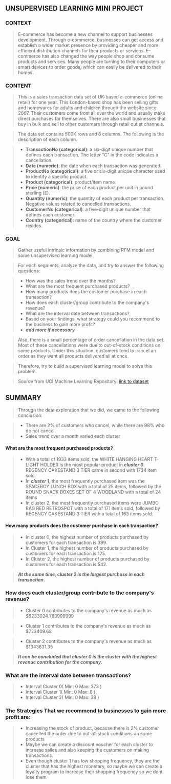 ## UNSUPERVISED LEARNING MINI PROJECT

### CONTEXT

> E-commerce has become a new channel to support businesses development. Through e-commerce, businesses can get access and establish a wider market presence by providing cheaper and more efficient distribution channels for their products or services. E-commerce has also changed the way people shop and consume products and services. Many people are turning to their computers or smart devices to order goods, which can easily be delivered to their homes.

### CONTENT
> This is a sales transaction data set of UK-based e-commerce (online retail) for one year. This London-based shop has been selling gifts and homewares for adults and children through the website since 2007. Their customers come from all over the world and usually make direct purchases for themselves. There are also small businesses that buy in bulk and sell to other customers through retail outlet channels.

> The data set contains 500K rows and 8 columns. The following is the description of each column.

> - **TransactionNo (categorical)**: a six-digit unique number that defines each transaction. The letter “C” in the code indicates a cancellation.
> - **Date (numeric)**: the date when each transaction was generated.
> - **ProductNo (categorical)**: a five or six-digit unique character used to identify a specific product.
> - **Product (categorical)**: product/item name.
> - **Price (numeric)**: the price of each product per unit in pound sterling (£).
> - **Quantity (numeric)**: the quantity of each product per transaction. Negative values related to cancelled transactions.
> - **CustomerNo (categorical)**: a five-digit unique number that defines each customer.
> - **Country (categorical)**: name of the country where the customer resides.

### GOAL

> Gather useful intrinsic information by combining RFM model and some unsupervised learning model. 

> For each segments, analyze the data, and try to answer the following questions:

> - How was the sales trend over the months?
> - What are the most frequent purchased products?
> - How many products does the customer purchase in each transaction?
> - How does each cluster/group contribute to the company's revenue?
> - What are the interval date between transactions?
> - Based on your findings, what strategy could you recommend to the business to gain more profit?
> - ***add more if necessary***

> Also, there is a small percentage of order cancellation in the data set. Most of these cancellations were due to out-of-stock conditions on some products. Under this situation, customers tend to cancel an order as they want all products delivered all at once. 

> Therefore, try to build a supervised learning model to solve this problem.

> Source from UCI Machine Learning Repository: [link to dataset](https://archive.ics.uci.edu/ml/datasets/online+retail)



## SUMMARY
>Through the data exploration that we did, we came to the following conclusion:

> - There are 2% of customers who cancel, while there are 98% who do not cancel.
> - Sales trend over a month varied each cluster

####  What are the most frequent purchased products?
> - With a total of 1933 items sold, the WHITE HANGING HEART T-LIGHT HOLDER is the most popular product in ___cluster 0___.
REGENCY CAKESTAND 3 TIER came in second with 1734 item sold. 
> - In ___cluster 1___, the most frequently purchased item was the SPACEBOY LUNCH BOX with a total of 25 items, followed by the ROUND SNACK BOXES SET OF 4 WOODLAND with a total of 24 items
> - In cluster 2, the most frequently purchased items were JUMBO BAG RED RETROSPOT with a total of 171 items sold, followed by REGENCY CAKESTAND 3 TIER with a total of 163 items sold. 
#### How many products does the customer purchase in each transaction?
> - In cluster 0, the highest number of products purchased by customers for each transaction is 399.
> - In Cluster 1, the highest number of products purchased by customers for each transaction is 125.
> - In Cluster 2, the highest number of products purchased by customers for each transaction is 542.

> ___At the same time, cluster 2 is the largest purchase in each transaction.___

### How does each cluster/group contribute to the company's revenue?
> - Cluster 0 contributes to the company's revenue as much as $6233024.783999999

> - Cluster 1 contributes to the company's revenue as much as $723409.68

> - Cluster 2 contributes to the company's revenue as much as $1343631.35

> ___It can be concluded that cluster 0 is the cluster with the highest revenue contribution for the company.___

### What are the interval date between transactions?
> - Interval Cluster 0( Min: 0 Max: 373 )
> - Interval Cluster 1( Min: 0 Max: 8 )
> - Interval Cluster 2( Min: 0 Max: 38 )

### The Strategies That we recommend to businesses to gain more profit are:

> - Increasing the stock of product, because there is 2% customer cancelled the order due to out-of-stock conditions on some products
> - Maybe we can create a discount voucher for each cluster to increase salles and also keeping the customers on making transactions.
> - Even though cluster 1 has low shopping frequency, they are the cluster that has the highest monetary, so maybe we can create a loyalty program to increase their shopping frequency so we dont lose them

